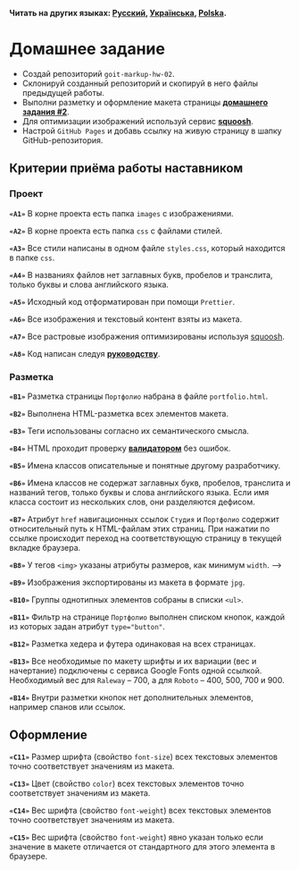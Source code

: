 **Читать на других языках: [Русский](README.md), [Українська](README.ua.md),
[Polska](README.pl.md).**

# Домашнее задание

- Создай репозиторий `goit-markup-hw-02`.
- Склонируй созданный репозиторий и скопируй в него файлы предыдущей работы.
- Выполни разметку и оформление макета страницы
  [**домашнего задания #2**](<https://www.figma.com/file/oTYBECAN79dXy19hzWObO4/Web-Studio-(Version-2.1)?node-id=1%3A94>).
- Для оптимизации изображений используй сервис
  [**squoosh**](https://squoosh.app/).
- Настрой `GitHub Pages` и добавь ссылку на живую страницу в шапку
  GitHub-репозитория.

## Критерии приёма работы наставником

### Проект

**`«A1»`** В корне проекта есть папка `images` с изображениями.

**`«A2»`** В корне проекта есть папка `css` с файлами стилей.

**`«A3»`** Все стили написаны в одном файле `styles.css`, который находится в
папке `css`.

**`«A4»`** В названиях файлов нет заглавных букв, пробелов и транслита, только
буквы и слова английского языка.

**`«A5»`** Исходный код отформатирован при помощи `Prettier`.

**`«A6»`** Все изображения и текстовый контент взяты из макета.

**`«A7»`** Все растровые изображения оптимизированы используя
[squoosh](https://squoosh.app/).

**`«A8»`** Код написан следуя
[**руководству**](http://sadcitizen.me/code-guide/).

### Разметка

**`«B1»`** Разметка страницы `Портфолио` набрана в файле `portfolio.html`.

**`«B2»`** Выполнена HTML-разметка всех элементов макета.

**`«B3»`** Теги использованы согласно их семантического смысла.

**`«B4»`** HTML проходит проверку [**валидатором**](http://validator.w3.org/nu/)
без ошибок.

**`«B5»`** Имена классов описательные и понятные другому разработчику.

**`«B6»`** Имена классов не содержат заглавных букв, пробелов, транслита и
названий тегов, только буквы и слова английского языка. Если имя класса состоит
из нескольких слов, они разделяются дефисом.

**`«B7»`** Атрибут `href` навигационных ссылок `Студия` и `Портфолио` содержит
относительный путь к HTML-файлам этих страниц. При нажатии по ссылке происходит
переход на соответствующую страницу в текущей вкладке браузера.

**`«B8»`** У тегов `<img>` указаны атрибуты размеров, как минимум `width`. -->

**`«B9»`** Изображения экспортированы из макета в формате `jpg`.

**`«B10»`** Группы однотипных элементов собраны в списки `<ul>`.

**`«B11»`** Фильтр на странице `Портфолио` выполнен списком кнопок, каждой из
которых задан атрибут `type="button"`.

**`«B12»`** Разметка хедера и футера одинаковая на всех страницах.

**`«B13»`** Все необходимые по макету шрифты и их вариации (вес и начертание)
подключены с сервиса Google Fonts одной ссылкой. Необходимый вес для `Raleway` –
700, а для `Roboto` – 400, 500, 700 и 900.

**`«B14»`** Внутри разметки кнопок нет дополнительных элементов, например спанов
или ссылок.

## Оформление

<!-- **`«C1»`** Нет глобальных стилей элементов кроме `<body>`.

**`«C2»`** Для оформления используются селекторы класса.

**`«C3»`** В стилях отсутствует `!important`. -->
<!--
**`«C4»`** У интерактивных элементов (кнопок и ссылок), при наведении мышкой или
фокусе с клавиатуры, есть активное состояние указанное в макете (изменение
цвета). -->

<!-- **`«С5»`** Текст контактов в хедере и футере меняет цвет при ховере и фокусе. -->

<!-- **`«C6»`** Для хранения палитры цветов макета (текст, фон, выделение)
используются CSS-переменные. -->

<!-- **`«С7»`** Для элемента `<body>` задано свойство `font-family` с доминантным на
макете шрифтом `Roboto`. -->

<!-- **`«С8»`** Указаны альтернативные варианты шрифта и тип семейства (без засечек)
в конце перечисления `font-family` у элемента `<body>`. -->

<!-- **`«С9»`** Семейство шрифтов `Roboto` явно задано только для элемента `<body>`,
остальные элементы наследуют его. -->

<!-- **`«С10»`** Для элемента `<body>` задано свойство `color` с доминантным на
макете цветом текста. Остальной текст наследует или переопределяет это значение. -->

**`«С11»`** Размер шрифта (свойство `font-size`) всех текстовых элементов точно
соответствует значениям из макета.

<!-- **`«С12»`** Высота строки (свойство `line-height`) всех текстовых элементов
точно соответствует значениям из макета и задана как множитель, а не в `px`. -->

**`«С13»`** Цвет (свойство `color`) всех текстовых элементов точно соответствует
значениям из макета.

**`«С14»`** Вес шрифта (свойство `font-weight`) всех текстовых элементов точно
соответствует значениям из макета.

**`«С15»`** Вес шрифта (свойство `font-weight`) явно указан только если значение
в макете отличается от стандартного для этого элемента в браузере.

<!-- **`«С16»`** Кнопкам задано свойство `cursor` со значением `pointer`. -->

<!-- **`«С17»`** В стилях не повторяются значения свойств, которые заданы браузером
по умолчнаию. Например, ссылкам не нужно указывать `cursor: pointer`, а абзацам
`font-style: normal` или `font-weight: 400`. -->
